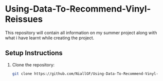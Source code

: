 # Using-Data-To-Recommend-Vinyl-Reissues
This repository will contain all information on my summer project along with what i have learnt while creating the project.

## Setup Instructions
1. Clone the repository:
   ```bash
   git clone https://github.com/NiallGF/Using-Data-To-Recommend-Vinyl-Reissues
   
